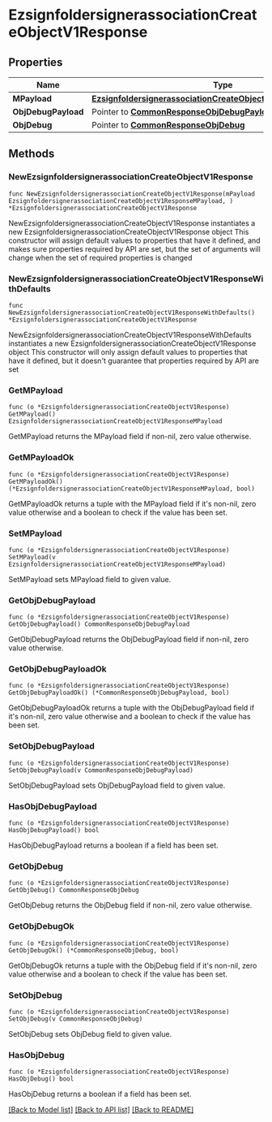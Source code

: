 # EzsignfoldersignerassociationCreateObjectV1Response

## Properties

Name | Type | Description | Notes
------------ | ------------- | ------------- | -------------
**MPayload** | [**EzsignfoldersignerassociationCreateObjectV1ResponseMPayload**](EzsignfoldersignerassociationCreateObjectV1ResponseMPayload.md) |  | 
**ObjDebugPayload** | Pointer to [**CommonResponseObjDebugPayload**](CommonResponseObjDebugPayload.md) |  | [optional] 
**ObjDebug** | Pointer to [**CommonResponseObjDebug**](CommonResponseObjDebug.md) |  | [optional] 

## Methods

### NewEzsignfoldersignerassociationCreateObjectV1Response

`func NewEzsignfoldersignerassociationCreateObjectV1Response(mPayload EzsignfoldersignerassociationCreateObjectV1ResponseMPayload, ) *EzsignfoldersignerassociationCreateObjectV1Response`

NewEzsignfoldersignerassociationCreateObjectV1Response instantiates a new EzsignfoldersignerassociationCreateObjectV1Response object
This constructor will assign default values to properties that have it defined,
and makes sure properties required by API are set, but the set of arguments
will change when the set of required properties is changed

### NewEzsignfoldersignerassociationCreateObjectV1ResponseWithDefaults

`func NewEzsignfoldersignerassociationCreateObjectV1ResponseWithDefaults() *EzsignfoldersignerassociationCreateObjectV1Response`

NewEzsignfoldersignerassociationCreateObjectV1ResponseWithDefaults instantiates a new EzsignfoldersignerassociationCreateObjectV1Response object
This constructor will only assign default values to properties that have it defined,
but it doesn't guarantee that properties required by API are set

### GetMPayload

`func (o *EzsignfoldersignerassociationCreateObjectV1Response) GetMPayload() EzsignfoldersignerassociationCreateObjectV1ResponseMPayload`

GetMPayload returns the MPayload field if non-nil, zero value otherwise.

### GetMPayloadOk

`func (o *EzsignfoldersignerassociationCreateObjectV1Response) GetMPayloadOk() (*EzsignfoldersignerassociationCreateObjectV1ResponseMPayload, bool)`

GetMPayloadOk returns a tuple with the MPayload field if it's non-nil, zero value otherwise
and a boolean to check if the value has been set.

### SetMPayload

`func (o *EzsignfoldersignerassociationCreateObjectV1Response) SetMPayload(v EzsignfoldersignerassociationCreateObjectV1ResponseMPayload)`

SetMPayload sets MPayload field to given value.


### GetObjDebugPayload

`func (o *EzsignfoldersignerassociationCreateObjectV1Response) GetObjDebugPayload() CommonResponseObjDebugPayload`

GetObjDebugPayload returns the ObjDebugPayload field if non-nil, zero value otherwise.

### GetObjDebugPayloadOk

`func (o *EzsignfoldersignerassociationCreateObjectV1Response) GetObjDebugPayloadOk() (*CommonResponseObjDebugPayload, bool)`

GetObjDebugPayloadOk returns a tuple with the ObjDebugPayload field if it's non-nil, zero value otherwise
and a boolean to check if the value has been set.

### SetObjDebugPayload

`func (o *EzsignfoldersignerassociationCreateObjectV1Response) SetObjDebugPayload(v CommonResponseObjDebugPayload)`

SetObjDebugPayload sets ObjDebugPayload field to given value.

### HasObjDebugPayload

`func (o *EzsignfoldersignerassociationCreateObjectV1Response) HasObjDebugPayload() bool`

HasObjDebugPayload returns a boolean if a field has been set.

### GetObjDebug

`func (o *EzsignfoldersignerassociationCreateObjectV1Response) GetObjDebug() CommonResponseObjDebug`

GetObjDebug returns the ObjDebug field if non-nil, zero value otherwise.

### GetObjDebugOk

`func (o *EzsignfoldersignerassociationCreateObjectV1Response) GetObjDebugOk() (*CommonResponseObjDebug, bool)`

GetObjDebugOk returns a tuple with the ObjDebug field if it's non-nil, zero value otherwise
and a boolean to check if the value has been set.

### SetObjDebug

`func (o *EzsignfoldersignerassociationCreateObjectV1Response) SetObjDebug(v CommonResponseObjDebug)`

SetObjDebug sets ObjDebug field to given value.

### HasObjDebug

`func (o *EzsignfoldersignerassociationCreateObjectV1Response) HasObjDebug() bool`

HasObjDebug returns a boolean if a field has been set.


[[Back to Model list]](../README.md#documentation-for-models) [[Back to API list]](../README.md#documentation-for-api-endpoints) [[Back to README]](../README.md)



